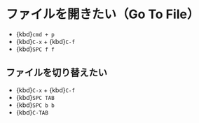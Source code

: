 # ファイルを開きたい（Go To File）

- {kbd}`cmd + p`
- {kbd}`C-x` + {kbd}`C-f`
- {kbd}`SPC f f`

## ファイルを切り替えたい

- {kbd}`C-x` + {kbd}`C-f`
- {kbd}`SPC TAB`
- {kbd}`SPC b b`
- {kbd}`C-TAB`
